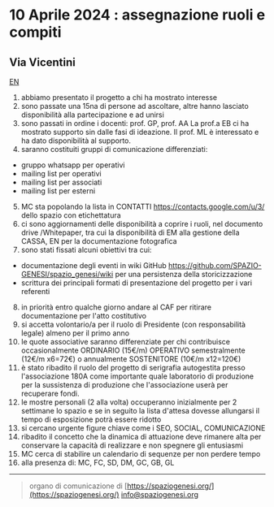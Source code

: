 <!-- Matomo -->
<script>
  var _paq = window._paq = window._paq || [];
  /* tracker methods like "setCustomDimension" should be called before "trackPageView" */
  _paq.push(['trackPageView']);
  _paq.push(['enableLinkTracking']);
  (function() {
    var u="//matomodocker.azurewebsites.net/";
    _paq.push(['setTrackerUrl', u+'matomo.php']);
    _paq.push(['setSiteId', '7']);
    var d=document, g=d.createElement('script'), s=d.getElementsByTagName('script')[0];
    g.async=true; g.src=u+'matomo.js'; s.parentNode.insertBefore(g,s);
  })();
</script>
<!-- End Matomo Code -->

# 10 Aprile 2024 : assegnazione ruoli e compiti
## Via Vicentini
[EN](https://spazio--genesi-github-io.translate.goog/sg_assemblee/verbali/240410.html?_x_tr_sl=it&_x_tr_tl=en&_x_tr_hl=it&_x_tr_pto=wapp)
1. abbiamo presentato il progetto a chi ha mostrato interesse
2. sono passate una 15na di persone ad ascoltare, altre hanno lasciato disponibilità alla partecipazione e ad unirsi
3. sono passati in ordine i docenti: prof. GP, prof. AA La prof.a EB ci ha mostrato supporto sin dalle fasi di ideazione. Il prof. ML è interessato e ha dato disponibilità al supporto.
4. saranno costituiti gruppi di comunicazione differenziati:
- gruppo whatsapp per operativi
- mailing list per operativi 
- mailing list per associati
- mailing list per esterni
5. MC sta popolando la lista in CONTATTI https://contacts.google.com/u/3/ dello spazio con etichettatura
6. ci sono aggiornamenti delle disponibilità a coprire i ruoli, nel documento drive /Whitepaper, tra cui la disponibilità di EM alla gestione della CASSA, EN per la documentazione fotografica
5. sono stati fissati alcuni obiettivi tra cui:
- documentazione degli eventi in wiki GitHub https://github.com/SPAZIO-GENESI/spazio_genesi/wiki per una persistenza della storicizzazione
- scrittura dei principali formati di presentazione del progetto per i vari referenti
8. in priorità entro qualche giorno andare al CAF per ritirare documentazione per l'atto costitutivo
9. si accetta volontario/a per il ruolo di Presidente (con responsabilità legale) almeno per il primo anno
10. le quote associative saranno differenziate per chi contribuisce occasionalmente ORDINARIO (15€/m) OPERATIVO semestralmente (12€/m x6=72€) o annualmente SOSTENITORE (10€/m x12=120€)
11. è stato ribadito il ruolo del progetto di serigrafia autogestita presso l'associazione 180A come importante quale laboratorio di produzione per la sussistenza di produzione che l'associazione userà per recuperare fondi.
12. le mostre personali (2 alla volta) occuperanno inizialmente per 2 settimane lo spazio e se in seguito la lista d'attesa dovesse allungarsi il tempo di esposizione potrà essere ridotto
13. si cercano urgente figure chiave come i SEO, SOCIAL, COMUNICAZIONE
14. ribadito il concetto che la dinamica di attuazione deve rimanere alta per conservare la capacità di realizzare e non spegnere gli entusiasmi
15. MC cerca di stabilire un calendario di sequenze per non perdere tempo
16. alla presenza di:
MC, FC, SD, DM, GC, GB, GL

---
> organo di comunicazione di [https://spaziogenesi.org/](https://spaziogenesi.org/) info@spaziogenesi.org
